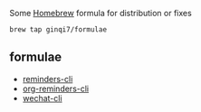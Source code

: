 Some [Homebrew](http://brew.sh/) formula for distribution or fixes

```
brew tap ginqi7/formulae
```

## formulae
- [reminders-cli](https://github.com/ginqi7/reminders-cli)
- [org-reminders-cli](https://github.com/ginqi7/org-reminders-cli)
- [wechat-cli](https://github.com/ginqi7/macos-wechat-cli)
